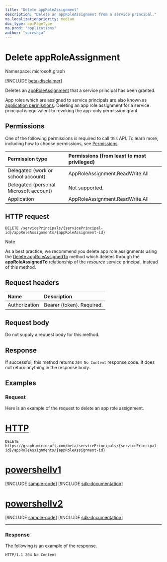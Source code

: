 ```yaml
---
title: "Delete appRoleAssignment"
description: "Delete an appRoleAssignment from a service principal."
ms.localizationpriority: medium
doc_type: apiPageType
ms.prod: "applications"
author: "sureshja"
---
```


# Delete appRoleAssignment

Namespace: microsoft.graph

[!INCLUDE [beta-disclaimer](../../includes/beta-disclaimer.md)]

Deletes an [appRoleAssignment](../resources/approleassignment.md) that a service principal has been granted.

App roles which are assigned to service principals are also known as [application permissions](/azure/active-directory/develop/v2-permissions-and-consent#permission-types). Deleting an app role assignment for a service principal is equivalent to revoking the app-only permission grant.

## Permissions

One of the following permissions is required to call this API. To learn more, including how to choose permissions, see [Permissions](/graph/permissions-reference).

|Permission type      | Permissions (from least to most privileged)              |
|:--------------------|:---------------------------------------------------------|
|Delegated (work or school account) | AppRoleAssignment.ReadWrite.All    |
|Delegated (personal Microsoft account) | Not supported.    |
|Application | AppRoleAssignment.ReadWrite.All |

## HTTP request

<!-- { "blockType": "ignored" } -->

```http
DELETE /servicePrincipals/{servicePrincipal-id}/appRoleAssignments/{appRoleAssignment-id}
```

> [!NOTE]
> As a best practice, we recommend you delete app role assignments using the [Delete appRoleAssignedTo](serviceprincipal-delete-approleassignedto.md) method which deletes through the **appRoleAssignedTo** relationship of the _resource_ service principal, instead of this method.

## Request headers

| Name       | Description|
|:---------------|:--------|
| Authorization  | Bearer {token}. Required. |

## Request body

Do not supply a request body for this method.

## Response

If successful, this method returns `204 No Content` response code. It does not return anything in the response body.

## Examples

### Request

Here is an example of the request to delete an app role assignment.


# [HTTP](#tab/http)
<!-- {
  "blockType": "request",
  "name": "serviceprincipal_delete_approleassignment"
}-->

```http
DELETE https://graph.microsoft.com/beta/servicePrincipals/{servicePrincipal-id}/appRoleAssignments/{appRoleAssignment-id}
```

# [powershellv1](#tab/powershellv1)
[!INCLUDE [sample-code](../includes/snippets/powershellv1/serviceprincipal-delete-approleassignment-powershellv1-snippets.md)]
[!INCLUDE [sdk-documentation](../includes/snippets/snippets-sdk-documentation-link.md)]

# [powershellv2](#tab/powershellv2)
[!INCLUDE [sample-code](../includes/snippets/powershellv2/serviceprincipal-delete-approleassignment-powershellv2-snippets.md)]
[!INCLUDE [sdk-documentation](../includes/snippets/snippets-sdk-documentation-link.md)]

---


### Response

The following is an example of the response.

<!-- {
  "blockType": "response",
  "truncated": true
} -->

```http
HTTP/1.1 204 No Content
```

<!-- uuid: 8fcb5dbc-d5aa-4681-8e31-b001d5168d79
2015-10-25 14:57:30 UTC -->
<!--
{
  "type": "#page.annotation",
  "description": "Delete appRoleAssignment",
  "keywords": "",
  "section": "documentation",
  "tocPath": "",
  "suppressions": [
  ]
}
-->
